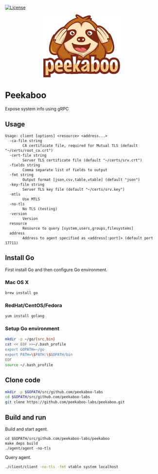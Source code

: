 [![License](https://img.shields.io/badge/License-Apache%202.0-blue.svg)](https://raw.githubusercontent.com/pekaboo-io/peekaboo/master/LICENSE)

<p align="center">
  <img src="img/peekaboo.png" width="50%">
</p>

# Peekaboo

Expose system info using gRPC

## Usage

```
Usage: client [options] <resource> <address...>
  -ca-file string
        CA certificate file, required for Mutual TLS (default "~/certs/root_ca.crt")
  -cert-file string
        Server TLS certificate file (default "~/certs/srv.crt")
  -fields string
        Comma separate list of fields to output
  -fmt string
        Output format [json,csv,table,vtable] (default "json")
  -key-file string
        Server TLS key file (default "~/certs/srv.key")
  -mtls
        Use MTLS
  -no-tls
        No TLS (testing)
  -version
        Version
  resource
        Resource to query [system,users,groups,filesystems]
  address
        Address to agent specified as <address[:port]> (default port 17711)
```

## Install Go

First install Go and then configure Go environment.

### Mac OS X

```bash
brew install go
```

### RedHat/CentOS/Fedora

```bash
yum install golang
```

### Setup Go environment

```bash
mkdir -p ~/go/{src,bin}
cat << EOF >>~/.bash_profile
export GOPATH=~/go
export PATH=\$PATH:\$GOPATH/bin
EOF
source ~/.bash_profile
```

## Clone code

```bash
mkdir -p $GOPATH/src/github.com/peekaboo-labs
cd $GOPATH/src/github.com/peekaboo-labs
git clone https://github.com/peekaboo-labs/peekaboo.git
```

## Build and run

Build and start agent.

```
cd $GOPATH/src/github.com/peekaboo-labs/peekaboo
make deps build
./agent/agent -no-tls
```

Query agent.

```bash
./client/client -no-tls -fmt vtable system localhost
```
